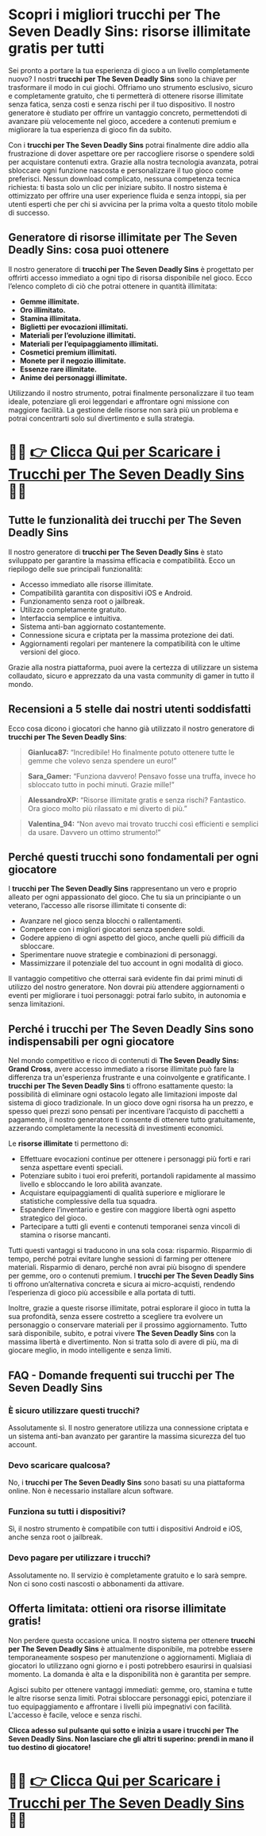 <h1>Scopri i migliori trucchi per The Seven Deadly Sins: risorse illimitate gratis per tutti</h1>

<p>Sei pronto a portare la tua esperienza di gioco a un livello completamente nuovo? I nostri <strong>trucchi per The Seven Deadly Sins</strong> sono la chiave per trasformare il modo in cui giochi. Offriamo uno strumento esclusivo, sicuro e completamente gratuito, che ti permetterà di ottenere risorse illimitate senza fatica, senza costi e senza rischi per il tuo dispositivo. Il nostro generatore è studiato per offrire un vantaggio concreto, permettendoti di avanzare più velocemente nel gioco, accedere a contenuti premium e migliorare la tua esperienza di gioco fin da subito.</p>

<p>Con i <strong>trucchi per The Seven Deadly Sins</strong> potrai finalmente dire addio alla frustrazione di dover aspettare ore per raccogliere risorse o spendere soldi per acquistare contenuti extra. Grazie alla nostra tecnologia avanzata, potrai sbloccare ogni funzione nascosta e personalizzare il tuo gioco come preferisci. Nessun download complicato, nessuna competenza tecnica richiesta: ti basta solo un clic per iniziare subito. Il nostro sistema è ottimizzato per offrire una user experience fluida e senza intoppi, sia per utenti esperti che per chi si avvicina per la prima volta a questo titolo mobile di successo.</p>

<h2>Generatore di risorse illimitate per The Seven Deadly Sins: cosa puoi ottenere</h2>

<p>Il nostro generatore di <strong>trucchi per The Seven Deadly Sins</strong> è progettato per offrirti accesso immediato a ogni tipo di risorsa disponibile nel gioco. Ecco l’elenco completo di ciò che potrai ottenere in quantità illimitata:</p>

<ul>
  <li><strong>Gemme illimitate.</strong></li>
  <li><strong>Oro illimitato.</strong></li>
  <li><strong>Stamina illimitata.</strong></li>
  <li><strong>Biglietti per evocazioni illimitati.</strong></li>
  <li><strong>Materiali per l’evoluzione illimitati.</strong></li>
  <li><strong>Materiali per l’equipaggiamento illimitati.</strong></li>
  <li><strong>Cosmetici premium illimitati.</strong></li>
  <li><strong>Monete per il negozio illimitate.</strong></li>
  <li><strong>Essenze rare illimitate.</strong></li>
  <li><strong>Anime dei personaggi illimitate.</strong></li>
</ul>

<p>Utilizzando il nostro strumento, potrai finalmente personalizzare il tuo team ideale, potenziare gli eroi leggendari e affrontare ogni missione con maggiore facilità. La gestione delle risorse non sarà più un problema e potrai concentrarti solo sul divertimento e sulla strategia.</p>

# 🔴🔴 **[👉 Clicca Qui per Scaricare i Trucchi per The Seven Deadly Sins](https://tinyurl.com/ToccaGioca)** 🔴🔴

<h2>Tutte le funzionalità dei trucchi per The Seven Deadly Sins</h2>

<p>Il nostro generatore di <strong>trucchi per The Seven Deadly Sins</strong> è stato sviluppato per garantire la massima efficacia e compatibilità. Ecco un riepilogo delle sue principali funzionalità:</p>

<ul>
  <li>Accesso immediato alle risorse illimitate.</li>
  <li>Compatibilità garantita con dispositivi iOS e Android.</li>
  <li>Funzionamento senza root o jailbreak.</li>
  <li>Utilizzo completamente gratuito.</li>
  <li>Interfaccia semplice e intuitiva.</li>
  <li>Sistema anti-ban aggiornato costantemente.</li>
  <li>Connessione sicura e criptata per la massima protezione dei dati.</li>
  <li>Aggiornamenti regolari per mantenere la compatibilità con le ultime versioni del gioco.</li>
</ul>

<p>Grazie alla nostra piattaforma, puoi avere la certezza di utilizzare un sistema collaudato, sicuro e apprezzato da una vasta community di gamer in tutto il mondo.</p>

<h2>Recensioni a 5 stelle dai nostri utenti soddisfatti</h2>

<p>Ecco cosa dicono i giocatori che hanno già utilizzato il nostro generatore di <strong>trucchi per The Seven Deadly Sins</strong>:</p>

<blockquote>
  <p><strong>Gianluca87:</strong> “Incredibile! Ho finalmente potuto ottenere tutte le gemme che volevo senza spendere un euro!”</p>
</blockquote>

<blockquote>
  <p><strong>Sara_Gamer:</strong> “Funziona davvero! Pensavo fosse una truffa, invece ho sbloccato tutto in pochi minuti. Grazie mille!”</p>
</blockquote>

<blockquote>
  <p><strong>AlessandroXP:</strong> “Risorse illimitate gratis e senza rischi? Fantastico. Ora gioco molto più rilassato e mi diverto di più.”</p>
</blockquote>

<blockquote>
  <p><strong>Valentina_94:</strong> “Non avevo mai trovato trucchi così efficienti e semplici da usare. Davvero un ottimo strumento!”</p>
</blockquote>

<h2>Perché questi trucchi sono fondamentali per ogni giocatore</h2>

<p>I <strong>trucchi per The Seven Deadly Sins</strong> rappresentano un vero e proprio alleato per ogni appassionato del gioco. Che tu sia un principiante o un veterano, l’accesso alle risorse illimitate ti consente di:</p>

<ul>
  <li>Avanzare nel gioco senza blocchi o rallentamenti.</li>
  <li>Competere con i migliori giocatori senza spendere soldi.</li>
  <li>Godere appieno di ogni aspetto del gioco, anche quelli più difficili da sbloccare.</li>
  <li>Sperimentare nuove strategie e combinazioni di personaggi.</li>
  <li>Massimizzare il potenziale del tuo account in ogni modalità di gioco.</li>
</ul>

<p>Il vantaggio competitivo che otterrai sarà evidente fin dai primi minuti di utilizzo del nostro generatore. Non dovrai più attendere aggiornamenti o eventi per migliorare i tuoi personaggi: potrai farlo subito, in autonomia e senza limitazioni.</p>

<h2>Perché i trucchi per The Seven Deadly Sins sono indispensabili per ogni giocatore</h2>

<p>Nel mondo competitivo e ricco di contenuti di <strong>The Seven Deadly Sins: Grand Cross</strong>, avere accesso immediato a risorse illimitate può fare la differenza tra un'esperienza frustrante e una coinvolgente e gratificante. I <strong>trucchi per The Seven Deadly Sins</strong> ti offrono esattamente questo: la possibilità di eliminare ogni ostacolo legato alle limitazioni imposte dal sistema di gioco tradizionale. In un gioco dove ogni risorsa ha un prezzo, e spesso quei prezzi sono pensati per incentivare l’acquisto di pacchetti a pagamento, il nostro generatore ti consente di ottenere tutto gratuitamente, azzerando completamente la necessità di investimenti economici.</p>

<p>Le <strong>risorse illimitate</strong> ti permettono di:</p>

<ul>
  <li>Effettuare evocazioni continue per ottenere i personaggi più forti e rari senza aspettare eventi speciali.</li>
  <li>Potenziare subito i tuoi eroi preferiti, portandoli rapidamente al massimo livello e sbloccando le loro abilità avanzate.</li>
  <li>Acquistare equipaggiamenti di qualità superiore e migliorare le statistiche complessive della tua squadra.</li>
  <li>Espandere l’inventario e gestire con maggiore libertà ogni aspetto strategico del gioco.</li>
  <li>Partecipare a tutti gli eventi e contenuti temporanei senza vincoli di stamina o risorse mancanti.</li>
</ul>

<p>Tutti questi vantaggi si traducono in una sola cosa: risparmio. Risparmio di tempo, perché potrai evitare lunghe sessioni di farming per ottenere materiali. Risparmio di denaro, perché non avrai più bisogno di spendere per gemme, oro o contenuti premium. I <strong>trucchi per The Seven Deadly Sins</strong> ti offrono un’alternativa concreta e sicura ai micro-acquisti, rendendo l’esperienza di gioco più accessibile e alla portata di tutti.</p>

<p>Inoltre, grazie a queste risorse illimitate, potrai esplorare il gioco in tutta la sua profondità, senza essere costretto a scegliere tra evolvere un personaggio o conservare materiali per il prossimo aggiornamento. Tutto sarà disponibile, subito, e potrai vivere <strong>The Seven Deadly Sins</strong> con la massima libertà e divertimento. Non si tratta solo di avere di più, ma di giocare meglio, in modo intelligente e senza limiti.</p>

<h2>FAQ - Domande frequenti sui trucchi per The Seven Deadly Sins</h2>

<h3>È sicuro utilizzare questi trucchi?</h3>
<p>Assolutamente sì. Il nostro generatore utilizza una connessione criptata e un sistema anti-ban avanzato per garantire la massima sicurezza del tuo account.</p>

<h3>Devo scaricare qualcosa?</h3>
<p>No, i <strong>trucchi per The Seven Deadly Sins</strong> sono basati su una piattaforma online. Non è necessario installare alcun software.</p>

<h3>Funziona su tutti i dispositivi?</h3>
<p>Sì, il nostro strumento è compatibile con tutti i dispositivi Android e iOS, anche senza root o jailbreak.</p>

<h3>Devo pagare per utilizzare i trucchi?</h3>
<p>Assolutamente no. Il servizio è completamente gratuito e lo sarà sempre. Non ci sono costi nascosti o abbonamenti da attivare.</p>

<h2>Offerta limitata: ottieni ora risorse illimitate gratis!</h2>

<p>Non perdere questa occasione unica. Il nostro sistema per ottenere <strong>trucchi per The Seven Deadly Sins</strong> è attualmente disponibile, ma potrebbe essere temporaneamente sospeso per manutenzione o aggiornamenti. Migliaia di giocatori lo utilizzano ogni giorno e i posti potrebbero esaurirsi in qualsiasi momento. La domanda è alta e la disponibilità non è garantita per sempre.</p>

<p>Agisci subito per ottenere vantaggi immediati: gemme, oro, stamina e tutte le altre risorse senza limiti. Potrai sbloccare personaggi epici, potenziare il tuo equipaggiamento e affrontare i livelli più impegnativi con facilità. L'accesso è facile, veloce e senza rischi.</p>

<p><strong>Clicca adesso sul pulsante qui sotto e inizia a usare i trucchi per The Seven Deadly Sins. Non lasciare che gli altri ti superino: prendi in mano il tuo destino di giocatore!</strong></p>

# 🔴🔴 **[👉 Clicca Qui per Scaricare i Trucchi per The Seven Deadly Sins](https://tinyurl.com/ToccaGioca)** 🔴🔴
